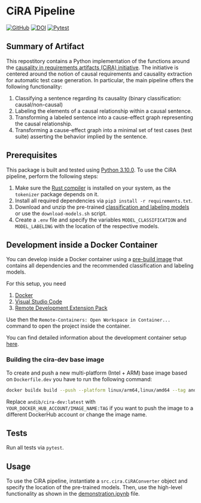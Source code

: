 # CiRA Pipeline

[![GitHub](https://img.shields.io/github/license/JulianFrattini/cira)](./LICENSE)
[![DOI](https://zenodo.org/badge/DOI/10.5281/zenodo.7186287.svg)](https://doi.org/10.5281/zenodo.7186287)
[![Pytest](https://github.com/JulianFrattini/cira/actions/workflows/pytest.yml/badge.svg)](https://github.com/JulianFrattini/cira/actions/workflows/pytest.yml)

## Summary of Artifact

This repostitory contains a Python implementation of the functions around the [causality in requirements artifacts (CiRA) initiative](http://www.cira.bth.se/). The initiative is centered around the notion of causal requirements and causality extraction for automatic test case generation. In particular, the main pipeline offers the following functionality:

1. Classifying a sentence regarding its causality (binary classification: causal/non-causal)
2. Labeling the elements of a causal relationship within a causal sentence.
3. Transforming a labeled sentence into a cause-effect graph representing the causal relationship.
4. Transforming a cause-effect graph into a minimal set of test cases (test suite) asserting the behavior implied by the sentence.

## Prerequisites

This package is built and tested using [Python 3.10.0](https://www.python.org/downloads/release/python-3100/). To use the CiRA pipeline, perform the following steps:

1. Make sure the [Rust compiler](https://www.rust-lang.org/tools/install) is installed on your system, as the `tokenizer` package depends on it.
2. Install all required dependencies via `pip3 install -r requirements.txt`.
3. Download and unzip the pre-trained [classification and labeling models](https://doi.org/10.5281/zenodo.7186287) or use the `download-models.sh` script.
4. Create a `.env` file and specify the variables `MODEL_CLASSIFICATION` and `MODEL_LABELING` with the location of the respective models.

## Development inside a Docker Container

You can develop inside a Docker container using a [pre-build image](https://hub.docker.com/r/andib/cira-dev) that contains all dependencies and the recommended classification and labeling models.

For this setup, you need

1. [Docker](https://www.docker.com)
2. [Visual Studio Code](https://code.visualstudio.com)
3. [Remote Development Extension Pack](https://marketplace.visualstudio.com/items?itemName=ms-vscode-remote.vscode-remote-extensionpack)

Use then the `Remote-Containers: Open Workspace in Container...` command to open the project inside the container.

You can find detailed information about the development container setup [here](https://code.visualstudio.com/docs/remote/containers).

### Building the cira-dev base image

To create and push a new multi-platform (Intel + ARM) base image based on `Dockerfile.dev` you have to run the following command:

```sh
docker buildx build --push --platform linux/arm64,linux/amd64 --tag andib/cira-dev:latest -f Dockerfile.dev .
```

Replace `andib/cira-dev:latest` with `YOUR_DOCKER_HUB_ACCOUNT/IMAGE_NAME:TAG` if you want to push the image to a different DockerHub account or change the image name.

## Tests

Run all tests via `pytest`.

## Usage

To use the CiRA pipeline, instantiate a `src.cira.CiRAConverter` object and specify the location of the pre-trained models.
Then, use the high-level functionality as shown in the [demonstration.ipynb](./demonstration.ipynb) file.
